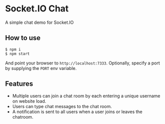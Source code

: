 
# Socket.IO Chat

A simple chat demo for Socket.IO

## How to use

```
$ npm i
$ npm start
```

And point your browser to `http://localhost:7333`. Optionally, specify
a port by supplying the `PORT` env variable.

## Features

- Multiple users can join a chat room by each entering a unique username
on website load.
- Users can type chat messages to the chat room.
- A notification is sent to all users when a user joins or leaves
the chatroom.
